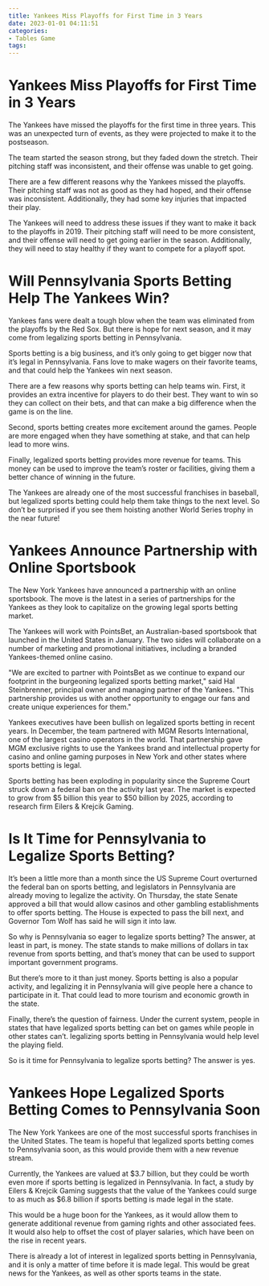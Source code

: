 ```yaml
---
title: Yankees Miss Playoffs for First Time in 3 Years
date: 2023-01-01 04:11:51
categories:
- Tables Game
tags:
---
```



#  Yankees Miss Playoffs for First Time in 3 Years

The Yankees have missed the playoffs for the first time in three years. This was an unexpected turn of events, as they were projected to make it to the postseason.

The team started the season strong, but they faded down the stretch. Their pitching staff was inconsistent, and their offense was unable to get going.

There are a few different reasons why the Yankees missed the playoffs. Their pitching staff was not as good as they had hoped, and their offense was inconsistent. Additionally, they had some key injuries that impacted their play.

The Yankees will need to address these issues if they want to make it back to the playoffs in 2019. Their pitching staff will need to be more consistent, and their offense will need to get going earlier in the season. Additionally, they will need to stay healthy if they want to compete for a playoff spot.

#  Will Pennsylvania Sports Betting Help The Yankees Win?

Yankees fans were dealt a tough blow when the team was eliminated from the playoffs by the Red Sox. But there is hope for next season, and it may come from legalizing sports betting in Pennsylvania.

Sports betting is a big business, and it’s only going to get bigger now that it’s legal in Pennsylvania. Fans love to make wagers on their favorite teams, and that could help the Yankees win next season.

There are a few reasons why sports betting can help teams win. First, it provides an extra incentive for players to do their best. They want to win so they can collect on their bets, and that can make a big difference when the game is on the line.

Second, sports betting creates more excitement around the games. People are more engaged when they have something at stake, and that can help lead to more wins.

Finally, legalized sports betting provides more revenue for teams. This money can be used to improve the team’s roster or facilities, giving them a better chance of winning in the future.

The Yankees are already one of the most successful franchises in baseball, but legalized sports betting could help them take things to the next level. So don’t be surprised if you see them hoisting another World Series trophy in the near future!

#  Yankees Announce Partnership with Online Sportsbook

The New York Yankees have announced a partnership with an online sportsbook. The move is the latest in a series of partnerships for the Yankees as they look to capitalize on the growing legal sports betting market.

The Yankees will work with PointsBet, an Australian-based sportsbook that launched in the United States in January. The two sides will collaborate on a number of marketing and promotional initiatives, including a branded Yankees-themed online casino.

"We are excited to partner with PointsBet as we continue to expand our footprint in the burgeoning legalized sports betting market," said Hal Steinbrenner, principal owner and managing partner of the Yankees. "This partnership provides us with another opportunity to engage our fans and create unique experiences for them."

Yankees executives have been bullish on legalized sports betting in recent years. In December, the team partnered with MGM Resorts International, one of the largest casino operators in the world. That partnership gave MGM exclusive rights to use the Yankees brand and intellectual property for casino and online gaming purposes in New York and other states where sports betting is legal.

Sports betting has been exploding in popularity since the Supreme Court struck down a federal ban on the activity last year. The market is expected to grow from $5 billion this year to $50 billion by 2025, according to research firm Eilers & Krejcik Gaming.

#  Is It Time for Pennsylvania to Legalize Sports Betting?

It’s been a little more than a month since the US Supreme Court overturned the federal ban on sports betting, and legislators in Pennsylvania are already moving to legalize the activity. On Thursday, the state Senate approved a bill that would allow casinos and other gambling establishments to offer sports betting. The House is expected to pass the bill next, and Governor Tom Wolf has said he will sign it into law.

So why is Pennsylvania so eager to legalize sports betting? The answer, at least in part, is money. The state stands to make millions of dollars in tax revenue from sports betting, and that’s money that can be used to support important government programs.

But there’s more to it than just money. Sports betting is also a popular activity, and legalizing it in Pennsylvania will give people here a chance to participate in it. That could lead to more tourism and economic growth in the state.

Finally, there’s the question of fairness. Under the current system, people in states that have legalized sports betting can bet on games while people in other states can’t. legalizing sports betting in Pennsylvania would help level the playing field.

So is it time for Pennsylvania to legalize sports betting? The answer is yes.

#  Yankees Hope Legalized Sports Betting Comes to Pennsylvania Soon

The New York Yankees are one of the most successful sports franchises in the United States. The team is hopeful that legalized sports betting comes to Pennsylvania soon, as this would provide them with a new revenue stream.

Currently, the Yankees are valued at $3.7 billion, but they could be worth even more if sports betting is legalized in Pennsylvania. In fact, a study by Eilers & Krejcik Gaming suggests that the value of the Yankees could surge to as much as $6.8 billion if sports betting is made legal in the state.

This would be a huge boon for the Yankees, as it would allow them to generate additional revenue from gaming rights and other associated fees. It would also help to offset the cost of player salaries, which have been on the rise in recent years.

There is already a lot of interest in legalized sports betting in Pennsylvania, and it is only a matter of time before it is made legal. This would be great news for the Yankees, as well as other sports teams in the state.